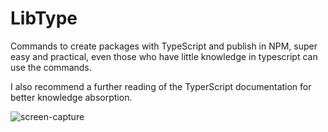 # LibType

Commands to create packages with TypeScript and publish in NPM, super easy and practical, even those who have little knowledge in typescript can use the commands.

I also recommend a further reading of the TyperScript documentation for better knowledge absorption.


![screen-capture](https://user-images.githubusercontent.com/74799613/146463325-0035a755-b410-4c5f-8a63-bdd33bca32a7.gif)


